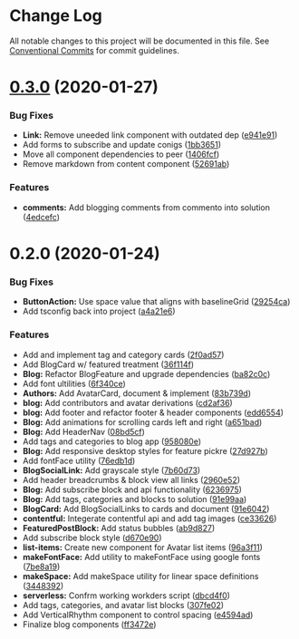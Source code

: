 # Change Log

All notable changes to this project will be documented in this file.
See [Conventional Commits](https://conventionalcommits.org) for commit guidelines.

# [0.3.0](https://gitlab.com/imaginedelements/heather-turano-coaching/live-life-mindful/compare/@heather-turano-coaching/components@0.2.0...@heather-turano-coaching/components@0.3.0) (2020-01-27)


### Bug Fixes

* **Link:** Remove uneeded link component with outdated dep ([e941e91](https://gitlab.com/imaginedelements/heather-turano-coaching/live-life-mindful/commit/e941e91398ddcfef2ae4e754fea2b415f3c94f43))
* Add forms to subscribe and update conigs ([1bb3651](https://gitlab.com/imaginedelements/heather-turano-coaching/live-life-mindful/commit/1bb36517388e12332f2cefaccf5130f09dc86d88))
* Move all component dependencies to peer ([1406fcf](https://gitlab.com/imaginedelements/heather-turano-coaching/live-life-mindful/commit/1406fcf8e31fe8d6e086b78f8064d3bbb6c92163))
* Remove markdown from content component ([52691ab](https://gitlab.com/imaginedelements/heather-turano-coaching/live-life-mindful/commit/52691abab9eb06443ba18af379d2dec3d943415b))


### Features

* **comments:** Add blogging comments from commento into solution ([4edcefc](https://gitlab.com/imaginedelements/heather-turano-coaching/live-life-mindful/commit/4edcefca04eedf629062f2629b1971660aba547a))





# 0.2.0 (2020-01-24)


### Bug Fixes

* **ButtonAction:** Use space value that aligns with baselineGrid ([29254ca](https://gitlab.com/imaginedelements/heather-turano-coaching/live-life-mindful/commit/29254ca1ad1338f8291ee81fa5b9fe23c28130ba))
* Add tsconfig back into project ([a4a21e6](https://gitlab.com/imaginedelements/heather-turano-coaching/live-life-mindful/commit/a4a21e6ff4d513b4ffb8032d3d460281bc57f50d))


### Features

* Add and implement tag and category cards ([2f0ad57](https://gitlab.com/imaginedelements/heather-turano-coaching/live-life-mindful/commit/2f0ad5783b32f636e0d8894dad080a068a34be5b))
* Add BlogCard w/ featured treatment ([36f114f](https://gitlab.com/imaginedelements/heather-turano-coaching/live-life-mindful/commit/36f114f3005376f6a848b08305758bd10400830f))
* **Blog:** Refactor BlogFeature and upgrade dependencies ([ba82c0c](https://gitlab.com/imaginedelements/heather-turano-coaching/live-life-mindful/commit/ba82c0c6ad80b2ef3fc84cae678bc3283e382b39))
* Add font ultilities ([6f340ce](https://gitlab.com/imaginedelements/heather-turano-coaching/live-life-mindful/commit/6f340ce02b429324d81423c5149ba65693f63ad6))
* **Authors:** Add AvatarCard, document & implement ([83b739d](https://gitlab.com/imaginedelements/heather-turano-coaching/live-life-mindful/commit/83b739d35ab691eb53575f6e594138bfcecacc30))
* **blog:** Add contributors and avatar derivations ([cd2af36](https://gitlab.com/imaginedelements/heather-turano-coaching/live-life-mindful/commit/cd2af3603990de1c68898289ad6d8e5b58d6012c))
* **blog:** Add footer and refactor footer & header components ([edd6554](https://gitlab.com/imaginedelements/heather-turano-coaching/live-life-mindful/commit/edd65544f1d416a76a8e445a995ef34e7e9406f6))
* **Blog:** Add animations for scrolling cards left and right ([a651bad](https://gitlab.com/imaginedelements/heather-turano-coaching/live-life-mindful/commit/a651bad8c4b8e76fa48a8ee44af4a97853922de2))
* **Blog:** Add HeaderNav ([08bd5cf](https://gitlab.com/imaginedelements/heather-turano-coaching/live-life-mindful/commit/08bd5cffa1396f2c76d6d05b71cbf2345cd8a429))
* Add tags and categories to blog app ([958080e](https://gitlab.com/imaginedelements/heather-turano-coaching/live-life-mindful/commit/958080eee8981424a94c6c9d1cf1849858a81e4e))
* **Blog:** Add responsive desktop styles for feature pickre ([27d927b](https://gitlab.com/imaginedelements/heather-turano-coaching/live-life-mindful/commit/27d927b02692991b4e3b7cc0489a823431c97d9a))
* Add fontFace utility ([76edb1d](https://gitlab.com/imaginedelements/heather-turano-coaching/live-life-mindful/commit/76edb1d6dc80ca8e1c3a35541e8eef4d0966a658))
* **BlogSocialLink:** Add grayscale style ([7b60d73](https://gitlab.com/imaginedelements/heather-turano-coaching/live-life-mindful/commit/7b60d73274bb81f3ce2a095c8f5ed621f82521f3))
* Add header breadcrumbs & block view all links ([2960e52](https://gitlab.com/imaginedelements/heather-turano-coaching/live-life-mindful/commit/2960e52f349c7551e035331024c2c20ec07abb6e))
* **Blog:** Add subscribe block and api functionality ([6236975](https://gitlab.com/imaginedelements/heather-turano-coaching/live-life-mindful/commit/62369757368c20cc739482ad605bdba73b9dffc5))
* **Blog:** Add tags, categories and blocks to solution ([91e99aa](https://gitlab.com/imaginedelements/heather-turano-coaching/live-life-mindful/commit/91e99aaa39f03ac371a558a4f64c226620dccdf8))
* **BlogCard:** Add BlogSocialLinks to cards and document ([91e6042](https://gitlab.com/imaginedelements/heather-turano-coaching/live-life-mindful/commit/91e6042e435351549d2ee5df32e780636d488357))
* **contentful:** Integerate contentful api and add tag images ([ce33626](https://gitlab.com/imaginedelements/heather-turano-coaching/live-life-mindful/commit/ce33626712f5bdad58fa9ef2cc2eb753f4a35717))
* **FeaturedPostBlock:** Add status bubbles ([ab9d827](https://gitlab.com/imaginedelements/heather-turano-coaching/live-life-mindful/commit/ab9d8275b56b706012e82f2889940f461d7d420f))
* Add subscribe block style ([d670e90](https://gitlab.com/imaginedelements/heather-turano-coaching/live-life-mindful/commit/d670e90aea932df3d7ee9662e36e804adc580da1))
* **list-items:** Create new component for Avatar list items ([96a3f11](https://gitlab.com/imaginedelements/heather-turano-coaching/live-life-mindful/commit/96a3f11e8078a155e385180a605961a607afcd83))
* **makeFontFace:** Add utility to makeFontFace using google fonts ([7be8a19](https://gitlab.com/imaginedelements/heather-turano-coaching/live-life-mindful/commit/7be8a19cd892d9e1324485a95d8cc5f585258b17))
* **makeSpace:** Add makeSpace utility for linear space definitions ([3448392](https://gitlab.com/imaginedelements/heather-turano-coaching/live-life-mindful/commit/34483927e03016a31f427ca13a56389377023fad))
* **serverless:** Confrm working workders script ([dbcd4f0](https://gitlab.com/imaginedelements/heather-turano-coaching/live-life-mindful/commit/dbcd4f008a85110702785213799510711d5919bf))
* Add tags, categories, and avatar list blocks ([307fe02](https://gitlab.com/imaginedelements/heather-turano-coaching/live-life-mindful/commit/307fe02c4e95bcc47bd7773bb5940c8c0dde56d9))
* Add VerticalRhythm component to control spacing ([e4594ad](https://gitlab.com/imaginedelements/heather-turano-coaching/live-life-mindful/commit/e4594ad5437f3cd5c72fc86928ac6dc7f0b7578c))
* Finalize blog components ([ff3472e](https://gitlab.com/imaginedelements/heather-turano-coaching/live-life-mindful/commit/ff3472ec71355c4b477526d31b21297e89bfc94b))
